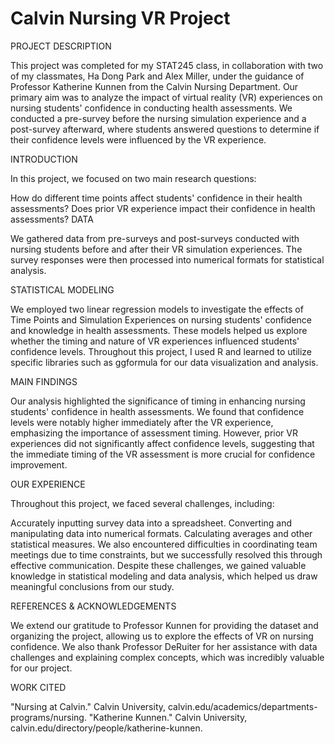 # Calvin Nursing VR Project

PROJECT DESCRIPTION

This project was completed for my STAT245 class, in collaboration with two of my classmates, Ha Dong Park and Alex Miller, under the guidance of Professor Katherine Kunnen from the Calvin Nursing Department. Our primary aim was to analyze the impact of virtual reality (VR) experiences on nursing students' confidence in conducting health assessments. We conducted a pre-survey before the nursing simulation experience and a post-survey afterward, where students answered questions to determine if their confidence levels were influenced by the VR experience.

INTRODUCTION

In this project, we focused on two main research questions:

How do different time points affect students' confidence in their health assessments?
Does prior VR experience impact their confidence in health assessments?
DATA

We gathered data from pre-surveys and post-surveys conducted with nursing students before and after their VR simulation experiences. The survey responses were then processed into numerical formats for statistical analysis.

STATISTICAL MODELING

We employed two linear regression models to investigate the effects of Time Points and Simulation Experiences on nursing students' confidence and knowledge in health assessments. These models helped us explore whether the timing and nature of VR experiences influenced students' confidence levels. Throughout this project, I used R and learned to utilize specific libraries such as ggformula for our data visualization and analysis.

MAIN FINDINGS

Our analysis highlighted the significance of timing in enhancing nursing students' confidence in health assessments. We found that confidence levels were notably higher immediately after the VR experience, emphasizing the importance of assessment timing. However, prior VR experiences did not significantly affect confidence levels, suggesting that the immediate timing of the VR assessment is more crucial for confidence improvement.

OUR EXPERIENCE

Throughout this project, we faced several challenges, including:

Accurately inputting survey data into a spreadsheet.
Converting and manipulating data into numerical formats.
Calculating averages and other statistical measures.
We also encountered difficulties in coordinating team meetings due to time constraints, but we successfully resolved this through effective communication. Despite these challenges, we gained valuable knowledge in statistical modeling and data analysis, which helped us draw meaningful conclusions from our study.

REFERENCES & ACKNOWLEDGEMENTS

We extend our gratitude to Professor Kunnen for providing the dataset and organizing the project, allowing us to explore the effects of VR on nursing confidence. We also thank Professor DeRuiter for her assistance with data challenges and explaining complex concepts, which was incredibly valuable for our project.

WORK CITED

"Nursing at Calvin." Calvin University, calvin.edu/academics/departments-programs/nursing.
"Katherine Kunnen." Calvin University, calvin.edu/directory/people/katherine-kunnen.
